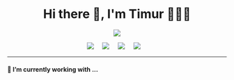 <h1 align='center'> Hi there 👋, I'm Timur 👨🏻‍💻 </h1>

<p align='center'>
  <a href="#"><img src="https://visitor-badge.glitch.me/badge?page_id=gazzati.gazzati??style=for-the-badge&logo=appveyor"></a>
</p>


<p align='center'>
  <a href="https://t.me/gazzati"><img src="https://img.shields.io/badge/-Telegram-0088CC?&style=for-the-badge&logo=telegram&logoColor=white" /></a>&nbsp;&nbsp;&nbsp;&nbsp;
  <a href="mailto:gazzaevtimur@gmail.com"><img src="https://img.shields.io/badge/gmail-%23D14836.svg?&style=for-the-badge&logo=gmail&logoColor=white" /></a>&nbsp;&nbsp;&nbsp;&nbsp;
  <a href="https://twitter.com/gazzaevtimur"><img src="https://img.shields.io/badge/twitter-%231DA1F2.svg?&style=for-the-badge&logo=twitter&logoColor=white" /></a>&nbsp;&nbsp;&nbsp;&nbsp;
  <a href="https://www.linkedin.com/in/gazzati/"><img src="https://img.shields.io/badge/linkedin-%230077B5.svg?&style=for-the-badge&logo=linkedin&logoColor=white" /></a>&nbsp;&nbsp;&nbsp;&nbsp;
</p>


<hr>

<h4>🔭  I’m currently working with ...</h4>

<p >

</p>
